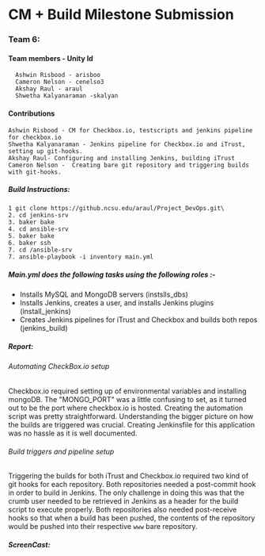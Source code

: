 # CM + Build Milestone Submission
### Team 6: 
#### Team members - Unity Id
      Ashwin Risbood - arisboo
      Cameron Nelson - cenelso3
      Akshay Raul - araul
      Shwetha Kalyanaraman -skalyan
#### Contributions
    Ashwin Risbood - CM for Checkbox.io, testscripts and jenkins pipeline for checkbox.io
    Shwetha Kalyanaraman - Jenkins pipeline for Checkbox.io and iTrust, setting up git-hooks.
    Akshay Raul- Configuring and installing Jenkins, building iTrust
    Cameron Nelson -  Creating bare git repository and triggering builds with git-hooks. 

##### Build Instructions:
```
1 git clone https://github.ncsu.edu/araul/Project_DevOps.git\
2. cd jenkins-srv
3. baker bake
4. cd ansible-srv
5. baker bake
6. baker ssh
7. cd /ansible-srv
7. ansible-playbook -i inventory main.yml 
```
##### Main.yml does the following tasks using the following roles :- 
 - Installs MySQL and MongoDB servers (instslls_dbs)
 - Installs Jenkins, creates a user, and installs Jenkins plugins (install_jenkins)
 - Creates Jenkins pipelines for iTrust and Checkbox and builds both repos (jenkins_build)
 
##### Report:

 ###### Automating CheckBox.io setup
Checkbox.io required setting up of environmental variables and installing mongoDB. The "MONGO_PORT" was a little confusing to set, as it turned out to be the port where checkbox.io is hosted. Creating the automation script was pretty straightforward. Understanding the bigger picture on how the builds are triggered was crucial. Creating Jenkinsfile for this application was no hassle as it is well documented. 

###### Build triggers and pipeline setup
Triggering the builds for both iTrust and Checkbox.io required two kind of git hooks for each repository. Both repositories needed a post-commit hook in order to build in Jenkins. The only challenge in doing this was that the crumb user needed to be retrieved in Jenkins as a header for the build script to execute properly. Both repositories also needed post-receive hooks so that when a build has been pushed, the contents of the repository would be pushed into their respective `www` bare repository.
 
 ##### ScreenCast:
 
